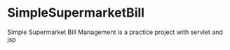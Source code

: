 # SimpleSupermarketBill
Simple Supermarket Bill Management is a practice project with servlet and jsp
